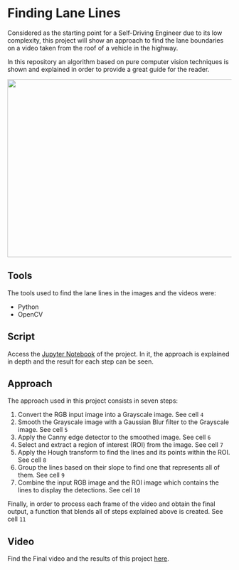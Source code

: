 # Finding Lane Lines
Considered as the starting point for a Self-Driving Engineer due to its low complexity, this project will show an approach to find the lane boundaries on a video taken from the roof of a vehicle in the highway.

In this repository an algorithm based on pure computer vision techniques is shown and explained in order to provide a great guide for the reader.

<p align="center">
<img src = "https://github.com/kmilo7204/Finding_Lane_Lines/blob/master/demo_gif/Video_GIF.gif" width="650" height="400">
</p>

## Tools
The tools used to find the lane lines in the images and the videos were:
 - Python
 - OpenCV

## Script
Access the [Jupyter Notebook](https://github.com/kmilo7204/Finding_Lane_Lines/blob/master/Finding_Lane_Lines.ipynb) of the project. In it, the approach is explained in depth and the result for each step can be seen.

## Approach 
The approach used in this project consists in seven steps:

1. Convert the RGB input image into a Grayscale image. See cell `4`
2. Smooth the Grayscale image with a Gaussian Blur filter to the Grayscale image. See cell `5`
3. Apply the Canny edge detector to the smoothed image. See cell `6`
4. Select and extract a region of interest (ROI) from the image. See cell `7`
5. Apply the Hough transform to find the lines and its points within the ROI. See cell `8` 
6. Group the lines based on their slope to find one that represents all of them. See cell `9`
7. Combine the input RGB image and the ROI image which contains the lines to display the detections. See cell `10`

Finally, in order to process each frame of the video and obtain the final output, a function that blends all of steps explained above is created. See cell `11`

## Video
Find the Final video and the results of this project [here](https://www.youtube.com/watch?v=Cugi2mMzhxw).
